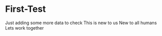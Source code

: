 # First-Test
Just adding some more data to check
This is new to us
New to all humans
Lets work together
